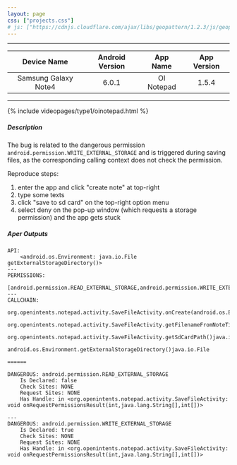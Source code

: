 ```yaml
---
layout: page
css: ["projects.css"]
# js: ["https://cdnjs.cloudflare.com/ajax/libs/geopattern/1.2.3/js/geopattern.min.js", "projects.js"]
---
```


---

|      Device Name     | Android Version |    App Name    | App Version |
|:--------------------:|:---------------:|:--------------:|:-----------:|
| Samsung Galaxy Note4 |      6.0.1      | OI Notepad |     1.5.4    |

---

{% include videopages/type1/oinotepad.html %}

##### Description

The bug is related to the dangerous permission `android.permission.WRITE_EXTERNAL_STORAGE` and is triggered during saving files, as the corresponding calling context does not check the permission.

Reproduce steps:
1. enter the app and click "create note" at top-right
2. type some texts
3. click "save to sd card" on the top-right option menu
4. select deny on the pop-up window (which requests a storage permission) and the app gets stuck

##### Aper Outputs

```
API:
	<android.os.Environment: java.io.File getExternalStorageDirectory()>
---
PERMISSIONS:
	[android.permission.READ_EXTERNAL_STORAGE,android.permission.WRITE_EXTERNAL_STORAGE]
---
CALLCHAIN:
	org.openintents.notepad.activity.SaveFileActivity.onCreate(android.os.Bundle)void
	 org.openintents.notepad.activity.SaveFileActivity.getFilenameFromNoteTitle(android.net.Uri)android.net.Uri
	  org.openintents.notepad.activity.SaveFileActivity.getSdCardPath()java.io.File
	   android.os.Environment.getExternalStorageDirectory()java.io.File

======

DANGEROUS: android.permission.READ_EXTERNAL_STORAGE
	Is Declared: false
	Check Sites: NONE
	Request Sites: NONE
	Has Handle: in <org.openintents.notepad.activity.SaveFileActivity: void onRequestPermissionsResult(int,java.lang.String[],int[])>

---
DANGEROUS: android.permission.WRITE_EXTERNAL_STORAGE
	Is Declared: true
	Check Sites: NONE
	Request Sites: NONE
	Has Handle: in <org.openintents.notepad.activity.SaveFileActivity: void onRequestPermissionsResult(int,java.lang.String[],int[])>
```
